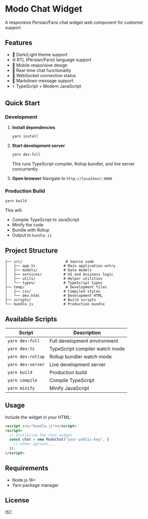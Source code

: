 # Modo Chat Widget

A responsive Persian/Farsi chat widget web component for customer support.

## Features

- 🌙 Dark/Light theme support
- 🌐 RTL (Persian/Farsi) language support
- 📱 Mobile responsive design
- 💬 Real-time chat functionality
- 🔗 WebSocket connection status
- 📝 Markdown message support
- ⚡ TypeScript + Modern JavaScript

## Quick Start

### Development

1. **Install dependencies**

   ```bash
   yarn install
   ```

2. **Start development server**

   ```bash
   yarn dev:full
   ```

   This runs TypeScript compiler, Rollup bundler, and live server concurrently.

3. **Open browser** Navigate to `http://localhost:3000`

### Production Build

```bash
yarn build
```

This will:

- Compile TypeScript to JavaScript
- Minify the code
- Bundle with Rollup
- Output to `bundle.js`

## Project Structure

```
├── src/                    # Source code
│   ├── app.ts             # Main application entry
│   ├── models/            # Data models
│   ├── services/          # UI and business logic
│   ├── utils/             # Helper utilities
│   └── types/             # TypeScript types
├── temp/                   # Development files
│   ├── css/               # Compiled styles
│   └── dev.html           # Development HTML
├── scripts/               # Build scripts
└── bundle.js              # Production bundle
```

## Available Scripts

| Script            | Description                    |
| ----------------- | ------------------------------ |
| `yarn dev:full`   | Full development environment   |
| `yarn dev:ts`     | TypeScript compiler watch mode |
| `yarn dev:rollup` | Rollup bundler watch mode      |
| `yarn dev:server` | Live development server        |
| `yarn build`      | Production build               |
| `yarn compile`    | Compile TypeScript             |
| `yarn minify`     | Minify JavaScript              |

## Usage

Include the widget in your HTML:

```html
<script src="bundle.js"></script>
<script>
  // Initialize the chat widget
  const chat = new ModoChat("your-public-key", {
    // other options...
  });
</script>
```

## Requirements

- Node.js 16+
- Yarn package manager

## License

ISC

